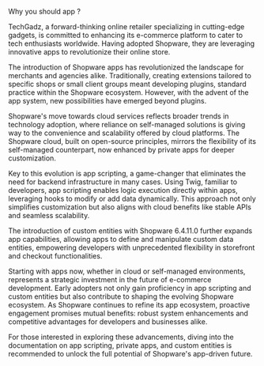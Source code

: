 Why you should app ?

TechGadz, a forward-thinking online retailer specializing in cutting-edge gadgets, is committed to enhancing its e-commerce platform to cater to tech enthusiasts worldwide. Having adopted Shopware, they are leveraging innovative apps to revolutionize their online store.

The introduction of Shopware apps has revolutionized the landscape for merchants and agencies alike. Traditionally, creating extensions tailored to specific shops or small client groups meant developing plugins, standard practice within the Shopware ecosystem. However, with the advent of the app system, new possibilities have emerged beyond plugins.

Shopware's move towards cloud services reflects broader trends in technology adoption, where reliance on self-managed solutions is giving way to the convenience and scalability offered by cloud platforms. The Shopware cloud, built on open-source principles, mirrors the flexibility of its self-managed counterpart, now enhanced by private apps for deeper customization.

Key to this evolution is app scripting, a game-changer that eliminates the need for backend infrastructure in many cases. Using Twig, familiar to developers, app scripting enables logic execution directly within apps, leveraging hooks to modify or add data dynamically. This approach not only simplifies customization but also aligns with cloud benefits like stable APIs and seamless scalability.

The introduction of custom entities with Shopware 6.4.11.0 further expands app capabilities, allowing apps to define and manipulate custom data entities, empowering developers with unprecedented flexibility in storefront and checkout functionalities.

Starting with apps now, whether in cloud or self-managed environments, represents a strategic investment in the future of e-commerce development. Early adopters not only gain proficiency in app scripting and custom entities but also contribute to shaping the evolving Shopware ecosystem. As Shopware continues to refine its app ecosystem, proactive engagement promises mutual benefits: robust system enhancements and competitive advantages for developers and businesses alike.

For those interested in exploring these advancements, diving into the documentation on app scripting, private apps, and custom entities is recommended to unlock the full potential of Shopware's app-driven future.